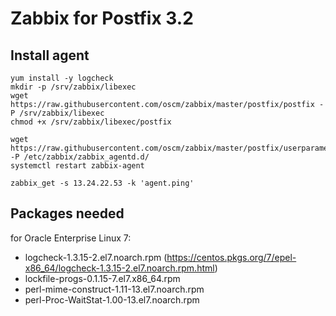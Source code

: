 Zabbix for Postfix 3.2
=====

Install agent
-----

	yum install -y logcheck
	mkdir -p /srv/zabbix/libexec
	wget https://raw.githubusercontent.com/oscm/zabbix/master/postfix/postfix -P /srv/zabbix/libexec
	chmod +x /srv/zabbix/libexec/postfix

	wget https://raw.githubusercontent.com/oscm/zabbix/master/postfix/userparameter_postfix.conf -P /etc/zabbix/zabbix_agentd.d/
	systemctl restart zabbix-agent

	zabbix_get -s 13.24.22.53 -k 'agent.ping'


Packages needed
-----
for Oracle Enterprise Linux 7:
- logcheck-1.3.15-2.el7.noarch.rpm (https://centos.pkgs.org/7/epel-x86_64/logcheck-1.3.15-2.el7.noarch.rpm.html)
- lockfile-progs-0.1.15-7.el7.x86_64.rpm
- perl-mime-construct-1.11-13.el7.noarch.rpm
- perl-Proc-WaitStat-1.00-13.el7.noarch.rpm

